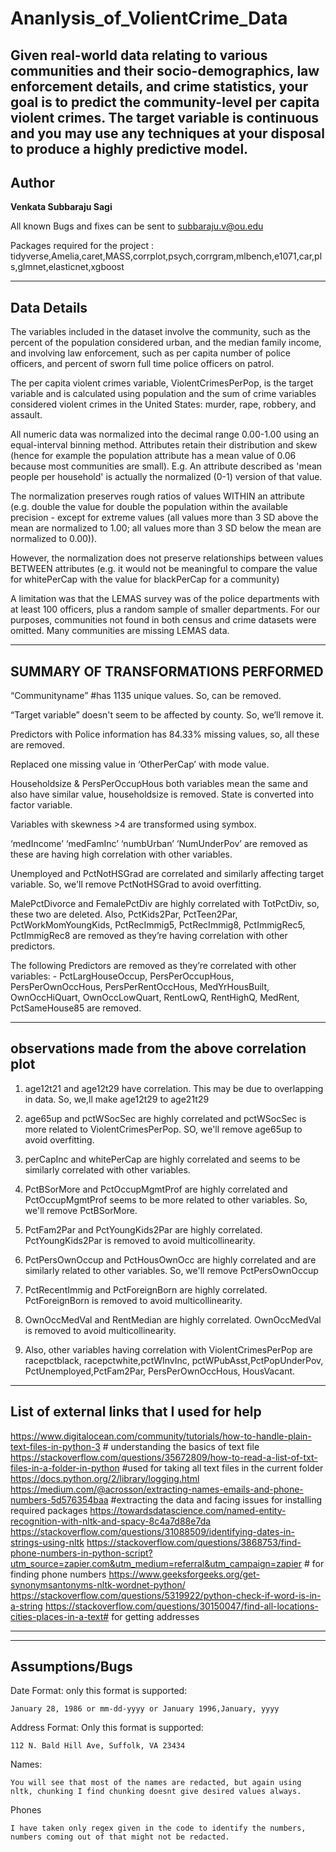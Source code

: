 # Ananlysis_of_VolientCrime_Data

Given real-world data relating to various communities and their socio-demographics, law enforcement details, and crime statistics, your goal is to predict the community-level per capita violent crimes. The target variable is continuous and you may use any techniques at your disposal to produce a highly predictive model.
-------------
Author 
---

**Venkata Subbaraju Sagi**

All known Bugs and fixes can be sent to subbaraju.v@ou.edu

Packages required for the project : tidyverse,Amelia,caret,MASS,corrplot,psych,corrgram,mlbench,e1071,car,pls,glmnet,elasticnet,xgboost

-----
Data Details
----
The variables included in the dataset involve the community, such as the percent of the population considered urban, and the median family income, and involving law enforcement, such as per capita number of police officers, and percent of sworn full time police officers on patrol.

The per capita violent crimes variable, ViolentCrimesPerPop, is the target variable and is calculated using population and the sum of crime variables considered violent crimes in the United States: murder, rape, robbery, and assault.

All numeric data was normalized into the decimal range 0.00-1.00 using an equal-interval binning method. Attributes retain their distribution and skew (hence for example the population attribute has a mean value of 0.06 because most communities are small). E.g. An attribute described as 'mean people per household' is actually the normalized (0-1) version of that value.

The normalization preserves rough ratios of values WITHIN an attribute (e.g. double the value for double the population within the available precision - except for extreme values (all values more than 3 SD above the mean are normalized to 1.00; all values more than 3 SD below the mean are normalized to 0.00)).

However, the normalization does not preserve relationships between values BETWEEN attributes (e.g. it would not be meaningful to compare the value for whitePerCap with the value for blackPerCap for a community)

A limitation was that the LEMAS survey was of the police departments with at least 100 officers, plus a random sample of smaller departments. For our purposes, communities not found in both census and crime datasets were omitted. Many communities are missing LEMAS data.

-------

SUMMARY OF TRANSFORMATIONS PERFORMED
---
“Communityname” #has 1135 unique values. So, can be removed.

“Target variable” doesn't seem to be affected by county. So, we’ll remove it.

Predictors with Police information has 84.33% missing values, so, all these are removed.

Replaced one missing value in ‘OtherPerCap’ with mode value.


Householdsize & PersPerOccupHous both variables mean the same and also have similar value, householdsize is removed. State is converted into factor variable.

Variables with skewness >4 are transformed using symbox.

‘medIncome’ ‘medFamInc’  ‘numbUrban’ ‘NumUnderPov’ are removed as these are having high correlation with other variables.

Unemployed and PctNotHSGrad are correlated and similarly affecting target variable. So, we'll remove PctNotHSGrad to avoid overfitting.

MalePctDivorce and FemalePctDiv are highly correlated with TotPctDiv, so, these two are deleted. Also, PctKids2Par, PctTeen2Par, PctWorkMomYoungKids, PctRecImmig5, PctRecImmig8, PctImmigRec5, PctImmigRec8 are removed as they’re having correlation with other predictors.


The following Predictors are removed as they’re correlated with other variables: - PctLargHouseOccup, PersPerOccupHous, PersPerOwnOccHous, PersPerRentOccHous, MedYrHousBuilt, OwnOccHiQuart, OwnOccLowQuart, RentLowQ, RentHighQ, MedRent, PctSameHouse85 are removed.

---
observations made from the above correlation plot
----------------
1. age12t21 and age12t29 have correlation. This may be due to overlapping in data. So, we,ll make age12t29 to age21t29

2. age65up and pctWSocSec are highly correlated and pctWSocSec is more related to ViolentCrimesPerPop. SO, we'll remove age65up to avoid overfitting.

3. perCapInc and whitePerCap are highly correlated and seems to be similarly correlated with other variables. 

4. PctBSorMore and PctOccupMgmtProf are highly correlated and PctOccupMgmtProf seems to be more related to other variables. So, we'll remove PctBSorMore. 

5. PctFam2Par and PctYoungKids2Par are highly correlated. PctYoungKids2Par is removed to avoid multicollinearity.

6. PctPersOwnOccup and PctHousOwnOcc are highly correlated and are similarly related to other variables. So, we'll remove PctPersOwnOccup

7. PctRecentImmig and PctForeignBorn are highly correlated. PctForeignBorn is removed to avoid multicollinearity.

8. OwnOccMedVal and RentMedian are highly correlated. OwnOccMedVal is removed to avoid multicollinearity.

9. Also, other variables having correlation with ViolentCrimesPerPop are racepctblack, racepctwhite,pctWInvInc, pctWPubAsst,PctPopUnderPov, PctUnemployed,PctFam2Par, PersPerOwnOccHous, HousVacant.

---
List of external links that I used for help
--
https://www.digitalocean.com/community/tutorials/how-to-handle-plain-text-files-in-python-3 # understanding the basics of text file
https://stackoverflow.com/questions/35672809/how-to-read-a-list-of-txt-files-in-a-folder-in-python #used for taking all text files in the current folder
https://docs.python.org/2/library/logging.html
https://medium.com/@acrosson/extracting-names-emails-and-phone-numbers-5d576354baa #extracting the data and facing issues for installing required packages
https://towardsdatascience.com/named-entity-recognition-with-nltk-and-spacy-8c4a7d88e7da
https://stackoverflow.com/questions/31088509/identifying-dates-in-strings-using-nltk
https://stackoverflow.com/questions/3868753/find-phone-numbers-in-python-script?utm_source=zapier.com&utm_medium=referral&utm_campaign=zapier # for finding phone numbers
https://www.geeksforgeeks.org/get-synonymsantonyms-nltk-wordnet-python/
https://stackoverflow.com/questions/5319922/python-check-if-word-is-in-a-string https://stackoverflow.com/questions/30150047/find-all-locations-cities-places-in-a-text#  for getting addresses

------
------
**Assumptions/Bugs**
--
Date Format: only this format is supported: 
```
January 28, 1986 or mm-dd-yyyy or January 1996,January, yyyy
```
Address Format: Only this format is supported:
```
112 N. Bald Hill Ave, Suffolk, VA 23434

```
Names:
```
You will see that most of the names are redacted, but again using nltk, chunking I find chunking doesnt give desired values always.
```
Phones
```
I have taken only regex given in the code to identify the numbers, numbers coming out of that might not be redacted.

